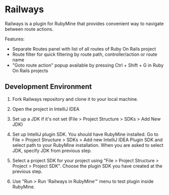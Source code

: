 Railways
========

Railways is a plugin for RubyMine that provides convenient way to navigate
between route actions.

Features:

* Separate Routes panel with list of all routes of Ruby On Rails project
* Route filter for quick filtering by route path, controller/action or route name
* "Goto route action" popup available by pressing Ctrl + Shift + G in
  Ruby On Rails projects


## Development Environment

1. Fork Railways repository and clone it to your local machine.

2. Open the project in IntelliJ IDEA

3. Set up a JDK if it's not set (File > Project Structure > SDKs > Add New JDK)

4. Set up IntelliJ plugin SDK. You should have RubyMine installed.
   Go to File > Project Structure > SDKs > Add new IntelliJ IDEA Plugin SDK
   and select path to your RubyMine installation. When you are asked to select
   JDK, specify JDK from previous step.

5. Select a project SDK for your project using "File > Project Structure >
   Project > Project SDK". Choose the plugin SDK you have created at the
   previous step.

6. Use "Run > Run 'Railways in RubyMine'" menu to test plugin inside RubyMine.

